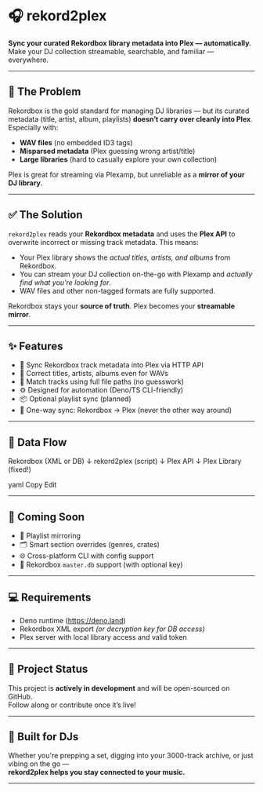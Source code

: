 # 🎧 rekord2plex

**Sync your curated Rekordbox library metadata into Plex — automatically.**  
Make your DJ collection streamable, searchable, and familiar — everywhere.

---

## 🚨 The Problem

Rekordbox is the gold standard for managing DJ libraries — but its curated metadata (title, artist, album, playlists) **doesn’t carry over cleanly into Plex**. Especially with:

- **WAV files** (no embedded ID3 tags)
- **Misparsed metadata** (Plex guessing wrong artist/title)
- **Large libraries** (hard to casually explore your own collection)

Plex is great for streaming via Plexamp, but unreliable as a **mirror of your DJ library**.

---

## ✅ The Solution

`rekord2plex` reads your **Rekordbox metadata** and uses the **Plex API** to overwrite incorrect or missing track metadata. This means:

- Your Plex library shows the *actual titles, artists, and albums* from Rekordbox.
- You can stream your DJ collection on-the-go with Plexamp and *actually find what you're looking for*.
- WAV files and other non-tagged formats are fully supported.

Rekordbox stays your **source of truth**. Plex becomes your **streamable mirror**.

---

## ✨ Features

- 🔁 Sync Rekordbox track metadata into Plex via HTTP API
- 🎵 Correct titles, artists, albums even for WAVs
- 🔎 Match tracks using full file paths (no guesswork)
- ⚙️ Designed for automation (Deno/TS CLI-friendly)
- 📦 Optional playlist sync (planned)
- 🧠 One-way sync: Rekordbox → Plex (never the other way around)

---

## 📂 Data Flow

Rekordbox (XML or DB)
↓
rekord2plex (script)
↓
Plex API
↓
Plex Library (fixed!)

yaml
Copy
Edit

---

## 🚀 Coming Soon

- 📝 Playlist mirroring
- 🗂 Smart section overrides (genres, crates)
- 🌐 Cross-platform CLI with config support
- 🔐 Rekordbox `master.db` support (with optional key)

---

## 💻 Requirements

- Deno runtime (https://deno.land)
- Rekordbox XML export *(or decryption key for DB access)*
- Plex server with local library access and valid token

---

## 🧪 Project Status

This project is **actively in development** and will be open-sourced on GitHub.  
Follow along or contribute once it’s live!

---

## 🤘 Built for DJs

Whether you're prepping a set, digging into your 3000-track archive, or just vibing on the go —  
**rekord2plex helps you stay connected to your music.**

---
